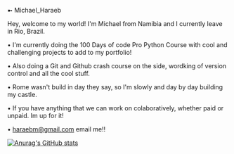 ➼ Michael_Haraeb

Hey, welcome to my world! I'm Michael from Namibia and I currently leave in Rio, Brazil.


• I'm currently doing the 100 Days of code Pro Python Course with cool and challenging projects to add to my portfolio!


• Also doing a Git and Github crash course on the side, wordking of version control and all the cool stuff.


• Rome wasn't build in day they say, so I'm slowly and day by day building my castle.


• If you have anything that we can work on colaboratively, whether paid or unpaid. Im up for it!


• haraebm@gmail.com email me!!


[![Anurag's GitHub stats](https://github-readme-stats.vercel.app/api?username=PetosPy)](https://github.com/anuraghazra/github-readme-stats)
